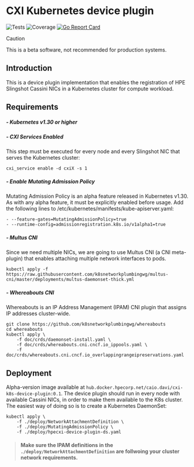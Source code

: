 # CXI Kubernetes device plugin
![Tests](https://img.shields.io/endpoint?url=https://gist.githubusercontent.com/caio-davi/74f8b6be0332fa5ee5672bd8ec57d871/raw/go-tests-badge.json)
![Coverage](https://img.shields.io/endpoint?url=https://gist.githubusercontent.com/caio-davi/74f8b6be0332fa5ee5672bd8ec57d871/raw/coverage-badge.json)
[![Go Report Card](https://goreportcard.com/badge/github.com/HewlettPackard/cxi-k8s-device-plugin)](https://goreportcard.com/report/github.com/HewlettPackard/cxi-k8s-device-plugin)

> [!CAUTION]
This is a beta software, not recommended for production systems.

## Introduction 

This is a device plugin implementation that enables the registration of HPE Slingshot Cassini NICs in a Kubernetes cluster for compute workload.

## Requirements

##### - Kubernetes v1.30 or higher

##### - CXI Services Enabled

This step must be executed for every node and every Slingshot NIC that serves the Kubernetes cluster:
```
cxi_service enable -d cxiX -s 1
```

##### - Enable Mutating Admission Policy

Mutating Admission Policy is an alpha feature released in Kubernetes v1.30. As with any alpha feature, it must be explicitly enabled before usage. Add the following lines to /etc/kubernetes/manifests/kube-apiserver.yaml:
```
- --feature-gates=MutatingAdmissionPolicy=true
- --runtime-config=admissionregistration.k8s.io/v1alpha1=true
```

##### - Multus CNI 

Since we need multiple NICs, we are going to use Multus CNI (a CNI meta-plugin) that enables attaching multiple network interfaces to pods.
```
kubectl apply -f https://raw.githubusercontent.com/k8snetworkplumbingwg/multus-cni/master/deployments/multus-daemonset-thick.yml
```

##### - Whereabouts CNI

Whereabouts is an IP Address Management (IPAM) CNI plugin that assigns IP addresses cluster-wide.  
```
git clone https://github.com/k8snetworkplumbingwg/whereabouts
cd whereabouts
kubectl apply \
    -f doc/crds/daemonset-install.yaml \
    -f doc/crds/whereabouts.cni.cncf.io_ippools.yaml \
    -f doc/crds/whereabouts.cni.cncf.io_overlappingrangeipreservations.yaml
```

## Deployment

Alpha-version image available at `hub.docker.hpecorp.net/caio.davi/cxi-k8s-device-plugin:0.1`. 
The device plugin should run in every node with available Cassini NICs, in order to make them available to the K8s cluster. The easiest way of doing so is to create a Kubernetes DaemonSet:

```
kubectl apply \
    -f ./deploy/NetworkAttachmentDefinition \
    -f ./deploy/MutatingAdmissionPolicy \ 
    -f ./deploy/hpecxi-device-plugin-ds.yaml
```

> #### Make sure the IPAM definitions in the `./deploy/NetworkAttachmentDefinition` are follwoing your cluster network requirements. 
